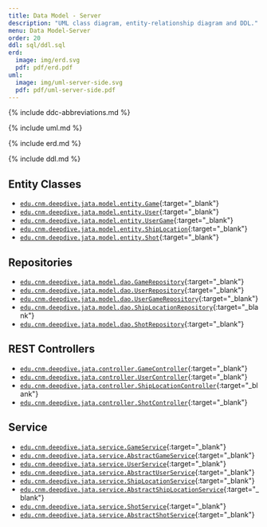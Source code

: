 ```yaml
---
title: Data Model - Server
description: "UML class diagram, entity-relationship diagram and DDL."
menu: Data Model-Server
order: 20
ddl: sql/ddl.sql
erd:
  image: img/erd.svg
  pdf: pdf/erd.pdf
uml:
  image: img/uml-server-side.svg
  pdf: pdf/uml-server-side.pdf
---
```


{% include ddc-abbreviations.md %}

{% include uml.md %}

{% include erd.md %}

{% include ddl.md %}

## Entity Classes
- [`edu.cnm.deepdive.jata.model.entity.Game`](https://github.com/ddc-java-17/jata-service/blob/main/src/main/java/edu/cnm/deepdive/jata/model/entity/Game.java){:target="_blank"}
- [`edu.cnm.deepdive.jata.model.entity.User`](https://github.com/ddc-java-17/jata-service/blob/main/src/main/java/edu/cnm/deepdive/jata/model/entity/User.java){:target="_blank"}
- [`edu.cnm.deepdive.jata.model.entity.UserGame`](https://github.com/ddc-java-17/jata-service/blob/main/src/main/java/edu/cnm/deepdive/jata/model/entity/UserGame.java){:target="_blank"}
- [`edu.cnm.deepdive.jata.model.entity.ShipLocation`](https://github.com/ddc-java-17/jata-service/blob/main/src/main/java/edu/cnm/deepdive/jata/model/entity/ShipLocation.java){:target="_blank"}
- [`edu.cnm.deepdive.jata.model.entity.Shot`](https://github.com/ddc-java-17/jata-service/blob/main/src/main/java/edu/cnm/deepdive/jata/model/entity/Shot.java){:target="_blank"}

## Repositories
- [`edu.cnm.deepdive.jata.model.dao.GameRepository`](https://github.com/ddc-java-17/jata-service/blob/main/src/main/java/edu/cnm/deepdive/jata/model/dao/GameRepository.java){:target="_blank"}
- [`edu.cnm.deepdive.jata.model.dao.UserRepository`](https://github.com/ddc-java-17/jata-service/blob/main/src/main/java/edu/cnm/deepdive/jata/model/dao/UserRepository.java){:target="_blank"}
- [`edu.cnm.deepdive.jata.model.dao.UserGameRepository`](https://github.com/ddc-java-17/jata-service/blob/main/src/main/java/edu/cnm/deepdive/jata/model/dao/UserGameRepository.java){:target="_blank"}
- [`edu.cnm.deepdive.jata.model.dao.ShipLocationRepository`](https://github.com/ddc-java-17/jata-service/blob/main/src/main/java/edu/cnm/deepdive/jata/model/dao/ShipLocationRepository.java){:target="_blank"}
- [`edu.cnm.deepdive.jata.model.dao.ShotRepository`](https://github.com/ddc-java-17/jata-service/blob/main/src/main/java/edu/cnm/deepdive/jata/model/dao/ShotRepository.java){:target="_blank"}


## REST Controllers
- [`edu.cnm.deepdive.jata.controller.GameController`](https://github.com/ddc-java-17/jata-service/blob/main/src/main/java/edu/cnm/deepdive/jata/controller/GameController.java){:target="_blank"}
- [`edu.cnm.deepdive.jata.controller.UserController`](https://github.com/ddc-java-17/jata-service/blob/main/src/main/java/edu/cnm/deepdive/jata/controller/UserController.java){:target="_blank"}
- [`edu.cnm.deepdive.jata.controller.ShipLocationController`](https://github.com/ddc-java-17/jata-service/blob/main/src/main/java/edu/cnm/deepdive/jata/controller/ShipLocationController.java){:target="_blank"}
- [`edu.cnm.deepdive.jata.controller.ShotController`](https://github.com/ddc-java-17/jata-service/blob/main/src/main/java/edu/cnm/deepdive/jata/controller/ShotController.java){:target="_blank"}

## Service
- [`edu.cnm.deepdive.jata.service.GameService`](https://github.com/ddc-java-17/jata-service/blob/main/src/main/java/edu/cnm/deepdive/jata/service/GameService.java){:target="_blank"}
- [`edu.cnm.deepdive.jata.service.AbstractGameService`](https://github.com/ddc-java-17/jata-service/blob/main/src/main/java/edu/cnm/deepdive/jata/service/AbstractGameService.java){:target="_blank"}
- [`edu.cnm.deepdive.jata.service.UserService`](https://github.com/ddc-java-17/jata-service/blob/main/src/main/java/edu/cnm/deepdive/jata/service/UserService.java){:target="_blank"}
- [`edu.cnm.deepdive.jata.service.AbstractUserService`](https://github.com/ddc-java-17/jata-service/blob/main/src/main/java/edu/cnm/deepdive/jata/service/AbstractUserService.java){:target="_blank"}
- [`edu.cnm.deepdive.jata.service.ShipLocationService`](https://github.com/ddc-java-17/jata-service/blob/main/src/main/java/edu/cnm/deepdive/jata/service/ShipLocationService.java){:target="_blank"}
- [`edu.cnm.deepdive.jata.service.AbstractShipLocationService`](https://github.com/ddc-java-17/jata-service/blob/main/src/main/java/edu/cnm/deepdive/jata/service/AbstractShipLocationService.java){:target="_blank"}
- [`edu.cnm.deepdive.jata.service.ShotService`](https://github.com/ddc-java-17/jata-service/blob/main/src/main/java/edu/cnm/deepdive/jata/service/ShotService.java){:target="_blank"}
- [`edu.cnm.deepdive.jata.service.AbstractShotService`](https://github.com/ddc-java-17/jata-service/blob/main/src/main/java/edu/cnm/deepdive/jata/service/AbstractShotService.java){:target="_blank"}
